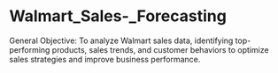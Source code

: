 # Walmart_Sales-_Forecasting
General Objective: To analyze Walmart sales data, identifying top-performing products, sales trends, and customer behaviors to optimize sales strategies and improve business performance.
